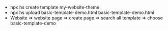 + npx hs create template my-website-theme
+ npx hs upload basic-template-demo.html basic-template-demo.html 
+ Website => website page => create page => search all template => choose basic-template-demo